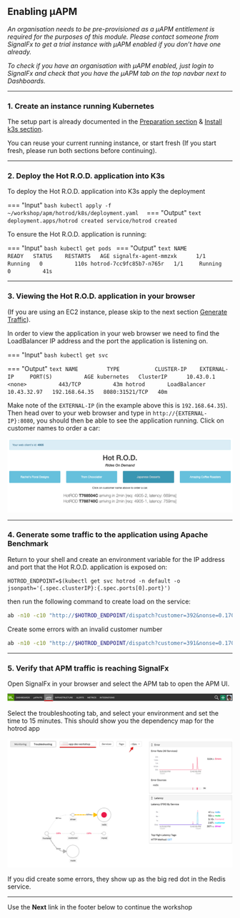 ## Enabling µAPM
_An organisation needs to be pre-provisioned as a µAPM entitlement is required for the purposes of this module. Please contact someone from SignalFx to get a trial instance with µAPM enabled if you don’t have one already._

_To check if you have an organisation with µAPM enabled, just login to SignalFx and check that you have the µAPM tab on the top navbar next to Dashboards._

---

### 1. Create an instance running Kubernetes

The setup part is already documented in the [Preparation section](https://signalfx.github.io/app-dev-workshop/module3/prep/) & [Install k3s section](https://signalfx.github.io/app-dev-workshop/module3/k3s/).  


You can reuse your current running instance, or start fresh 
(If you start fresh, please run both sections before continuing). 

---

### 2. Deploy the Hot R.O.D. application into K3s
To deploy the Hot R.O.D. application into K3s apply the deployment
  
=== "Input"
    ```bash
    kubectl apply -f ~/workshop/apm/hotrod/k8s/deployment.yaml 
    ```
=== "Output"
    ```text
    deployment.apps/hotrod created
    service/hotrod created
    ```

To ensure the Hot R.O.D. application is running:

=== "Input"
    ```bash
    kubectl get pods
    ```
=== "Output"
    ```text
    NAME                      READY   STATUS    RESTARTS   AGE
    signalfx-agent-mmzxk      1/1     Running   0          110s
    hotrod-7cc9fc85b7-n765r   1/1     Running   0          41s
    ```

---

### 3. Viewing the Hot R.O.D. application in your browser
(If you are using an EC2 instance, please skip to the next section [Generate Traffic](https://signalfx.github.io/app-dev-workshop/module6/hotrod/#4-generate-some-traffic-to-the-application-using-apache-benchmark)).

In order to view the application in your web browser we need to find the LoadBalancer IP address and the port the application is listening on.

=== "Input"
    ```bash
    kubectl get svc
    ```

=== "Output"
    ```text
    NAME         TYPE           CLUSTER-IP    EXTERNAL-IP     PORT(S)          AGE
    kubernetes   ClusterIP      10.43.0.1     <none>          443/TCP          43m
    hotrod       LoadBalancer   10.43.32.97   192.168.64.35   8080:31521/TCP   40m
    ```

Make note of the `EXTERNAL-IP` (in the example above this is `192.168.64.35`). Then head over to your web browser and type in `http://{EXTERNAL-IP}:8080`, you should then be able to see the application running. Click on customer names to order a car:

![Hot R.O.D. Application](../images/module6/hotrod-app.png)

---

### 4. Generate some traffic to the application using Apache Benchmark

Return to your shell and create an environment variable for the IP address and port that the Hot R.O.D. application is exposed on:

```
HOTROD_ENDPOINT=$(kubectl get svc hotrod -n default -o jsonpath='{.spec.clusterIP}:{.spec.ports[0].port}')
```
then run the following command to create load on the service:

```bash
ab -n10 -c10 "http://$HOTROD_ENDPOINT/dispatch?customer=392&nonse=0.17041229755366172"
```

Create some errors with an invalid customer number

```bash
ab -n10 -c10 "http://$HOTROD_ENDPOINT/dispatch?customer=391&nonse=0.17041229755366172"
```

---

### 5. Verify that APM traffic is reaching SignalFx

Open SignalFx in your browser and select the APM tab to open the APM UI. 

![select APM](../images/module6/M6-l1-select-apm.png)

Select the troubleshooting tab, and select your environment and set the time to 15 minutes.
This  should show you the dependency map for the hotrod app

![Hot R.O.D. in APM](../images/module6/M6-l1-Hotrod-TS.png)

If you did create some errors, they show up as the big red dot in the Redis service.

---

Use the **Next** link in the footer below to continue the workshop
